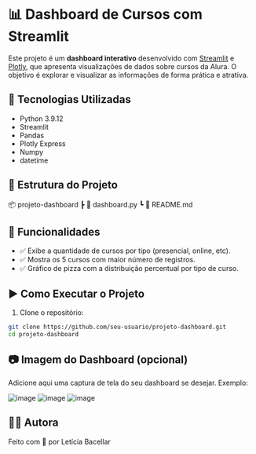 # 📊 Dashboard de Cursos com Streamlit

Este projeto é um **dashboard interativo** desenvolvido com [Streamlit](https://streamlit.io/) e [Plotly](https://plotly.com/python/), que apresenta visualizações de dados sobre cursos da Alura. O objetivo é explorar e visualizar as informações de forma prática e atrativa.

## 🔧 Tecnologias Utilizadas

- Python 3.9.12  
- Streamlit  
- Pandas  
- Plotly Express
- Numpy
- datetime  

## 📁 Estrutura do Projeto

📦 projeto-dashboard
┣ 📄 dashboard.py
┗ 📄 README.md


## 📌 Funcionalidades

- ✅ Exibe a quantidade de cursos por tipo (presencial, online, etc).
- ✅ Mostra os 5 cursos com maior número de registros.
- ✅ Gráfico de pizza com a distribuição percentual por tipo de curso.

## ▶️ Como Executar o Projeto

1. Clone o repositório:

```bash
git clone https://github.com/seu-usuario/projeto-dashboard.git
cd projeto-dashboard
```

## 📷 Imagem do Dashboard (opcional)

Adicione aqui uma captura de tela do seu dashboard se desejar.
Exemplo:

![image](https://github.com/user-attachments/assets/4de7c12d-8eef-410d-b735-4af3dfea2b87)
![image](https://github.com/user-attachments/assets/3e6aa8ec-c04b-44ff-be57-f225d8beae4e)
![image](https://github.com/user-attachments/assets/ab716217-de58-4399-b36e-d0557891f3a1)


## 👩‍💻 Autora

Feito com 💜 por Letícia Bacellar
